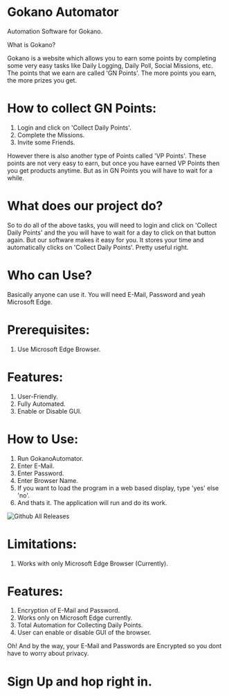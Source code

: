 # Gokano Automator
Automation Software for Gokano.

What is Gokano?

Gokano is a website which allows you to earn some points by completing some very easy tasks like Daily Logging, Daily Poll, Social Missions, etc. The points that we earn are called 'GN Points'. The more points you earn, the more prizes you get.
 
# How to collect GN Points:
 1) Login and click on 'Collect Daily Points'.
 2) Complete the Missions.
 3) Invite some Friends.
 
However there is also another type of Points called 'VP Points'.
These points are not very easy to earn, but once you have earned VP Points then you get products anytime. But as in GN Points you will have to wait for a while.

# What does our project do?
So to do all of the above tasks, you will need to login and click on 'Collect Daily Points' and the you will have to wait for a day to click on that button again. But our software makes it easy for you. It stores your time and automatically clicks on 'Collect Daily Points'. Pretty useful right.

# Who can Use?
Basically anyone can use it. You will need E-Mail, Password and yeah Microsoft Edge.

# Prerequisites:
1) Use Microsoft Edge Browser.

# Features:
1) User-Friendly.
2) Fully Automated.
3) Enable or Disable GUI.

# How to Use:
1) Run GokanoAutomator.
2) Enter E-Mail.
3) Enter Password.
4) Enter Browser Name.
5) If you want to load the program in a web based display, type 'yes' else 'no'.
6) And thats it. The application will run and do its work.

![Github All Releases](https://img.shields.io/github/downloads/Prajwalmegalamani/Gokano-Automator/total)

# Limitations:
1) Works with only Microsoft Edge Browser (Currently).

# Features:
1) Encryption of E-Mail and Password.
2) Works only on Microsoft Edge currently.
3) Total Automation for Collecting Daily Points.
4) User can enable or disable GUI of the browser.

Oh! And by the way, your E-Mail and Passwords are Encrypted so you dont have to worry about privacy.

# Sign Up and hop right in.
